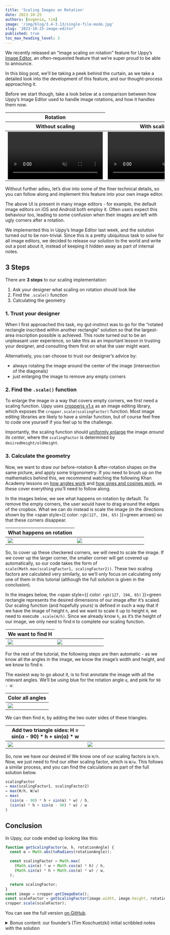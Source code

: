 ```yaml
---
title: 'Scaling Images on Rotation'
date: 2023-10-25
authors: [evgenia, tim]
image: '/img/blog/3.4-3.13/single-file-mode.jpg'
slug: '2023-10-25-image-editor'
published: true
toc_max_heading_level: 3
---
```


<!--retext-simplify disable prior-to all-of employ very represents appropriate-->

We recently released an “image scaling on rotation” feature for Uppy’s
[Image Editor](https://uppy.io/docs/image-editor/), an often-requested feature
that we’re super proud to be able to announce.

In this blog post, we’ll be taking a peek behind the curtain, as we take a
detailed look into the development of this feature, and our thought-process
approaching it.

Before we start though, take a look below at a comparison between how Uppy’s
Image Editor used to handle image rotations, and how it handles them now.

<table style={{ textAlign: "center" }}>
  <thead>
  <tr>
    <th colspan={2}>
      Rotation
    </th>
  </tr>

  <tr>
    <th>Without scaling</th>
    <th>With scaling</th>
  </tr>
  </thead>

  <tbody>
  <tr>
  <td>
    <video controls muted autoplay>
      <source src="/img/blog/2023-10-25-image-editor/without-scaling.mov" type="video/mp4" />
    </video>
  </td>

  <td>
    <video controls muted autoplay>
      <source src="/img/blog/2023-10-25-image-editor/with-scaling.mov" type="video/mp4" />
    </video>
  </td>
  </tr>
  </tbody>
</table>

Without further adieu, let’s dive into some of the finer technical details, so
you can follow along and implement this feature into your own image editor.

<!--truncate-->

The above UI is present in many image editors - for example, the default image
editors on iOS and Android both employ it. Often users expect this behaviour
too, leading to some confusion when their images are left with ugly corners
after a rotation.

We implemented this in Uppy’s Image Editor last week, and the solution turned
out to be non-trivial. Since this is a pretty ubiquitous task to solve for all
image editors, we decided to release our solution to the world and write out a
post about it, instead of keeping it hidden away as part of internal notes.

## 3 Steps

There are **3 steps** to our scaling implementation:

1. Ask your designer what scaling on rotation should look like
1. Find the `.scale()` function
1. Calculating the geometry

### 1. Trust your designer

When I first approached this task, my gut-instinct was to go for the “rotated
rectangle inscribed within another rectangle” solution so that the largest-area
inscription possible is achieved. This route turned out to be an unpleasant user
experience, so take this as an important lesson in trusting your designer, and
consulting them first on what the user might want.

Alternatively, you can choose to trust our designer’s advice by:

- always rotating the image around the center of the image (intersection of the
  diagonals)
- just enlarging the image to remove any empty corners

### 2. Find the `.scale()` function

To enlarge the image in a way that covers empty corners, we first need a scaling
function. Uppy uses [cropperjs v1.x](https://github.com/fengyuanchen/cropperjs)
as an image editing library, which exposes the `cropper.scale(scalingFactor)`
function. Most image editing libraries are likely to have a similar function,
but of course feel free to code one yourself if you feel up to the challenge.

Importantly, the scaling function should
[uniformly enlarge](<https://en.wikipedia.org/wiki/Scaling_(geometry)#Uniform_scaling>)
the image _around its center_, where the `scalingFactor` is determined by
`desiredHeight/oldHeight`.

### 3. Calculate the geometry

Now, we want to draw our before-rotation & after-rotation shapes on the same
picture, and apply some trigonometry. If you need to brush up on the mathematics
behind this, we recommend watching the following Khan Academy lessons on
[how angles work](https://www.khanacademy.org/test-prep/praxis-math/praxis-math-lessons/gtp--praxis-math--lessons--geometry/a/gtp--praxis-math--article--angles--lesson)
and
[how sines and cosines work](https://www.khanacademy.org/math/geometry/hs-geo-trig/hs-geo-trig-ratios-intro/a/finding-trig-ratios-in-right-triangles),
as these cover everything you’ll need to follow along.

In the images below, we see what happens on rotation by default. To remove the
empty corners, the user would have to drag around the edges of the cropbox. What
we can do instead is scale the image (in the directions shown by the <span
style={{ color: `rgb(127, 194, 65)` }}>green arrows</span>) so that these
corners disappear.

<table style={{ background: `rgb(250, 250, 250)` }}>
  <thead>
  <tr><th colspan={2}>What happens on rotation</th></tr>
  </thead>

  <tbody>
  <tr>
  <td width="50%">
    <img style={{ maxWidth: 300 }} src="/img/blog/2023-10-25-image-editor/1a.png" />
  </td>

  <td width="50%">
    <img style={{ maxWidth: 340 }} src="/img/blog/2023-10-25-image-editor/1b.png" />
  </td>
  </tr>
  </tbody>
</table>

So, to cover up these checkered corners, we will need to scale the image. If we
cover up the larger corner, the smaller corner will get covered up
automatically, so our code takes the form of
`scale(Math.max(scalingFactor1, scalingFactor2))`. These two scaling factors are
calculated very similarly, so we’ll only focus on calculating only one of them
in this tutorial (although the full solution is given in the conclusion).

In the images below, the <span style={{ color: `rgb(127, 194, 65)` }}>green
rectangle</span> represents the desired dimensions of our image after it’s
scaled. Our scaling function (and hopefully yours) is defined in such a way that
if we have the image of height `h`, and we want to scale it up to height `H`, we
need to execute `.scale(H/h)`. Since we already know `h`, as it’s the height of
our image, we only need to find `H` to complete our scaling function.

<table style={{ background: "rgb(250, 250, 250)" }}>
  <thead>
  <tr><th colspan={2}>We want to find H</th></tr>
  </thead>

  <tbody>
  <tr>
  <td width="50%">
    <img src="/img/blog/2023-10-25-image-editor/2a.png" />
  </td>

  <td width="50%">
    <img src="/img/blog/2023-10-25-image-editor/2b.png" />
  </td>
  </tr>
  </tbody>
</table>

For the rest of the tutorial, the following steps are then automatic - as we
know all the angles in the image, we know the image’s width and height, and we
know to find `H`.

<p style={{ padding: 0 }}>The easiest way to go about it, is to first annotate the image with all the
relevant angles. We’ll be using <span
style={{ color: `rgb(26, 196, 213)` }}>blue </span> for the rotation angle
 <code>α</code>, and <span style={{ color: `rgb(224, 128, 193)` }}>pink </span>
for <code>90 - α</code>:</p>

<table style={{ background: "rgb(250, 250, 250)", textAlign: "center" }}>
  <thead style={{ display: "table", width: "100%" }}>
  <tr><th>Color all angles</th></tr>
  </thead>

  <tbody style={{ display: "table", width: "100%" }}>
  <tr>
  <td>
    <img style={{ width: 500 }} src="/img/blog/2023-10-25-image-editor/3.png" />
  </td>
  </tr>
  </tbody>
</table>

We can then find `H`, by adding the two outer sides of these triangles.

<table style={{ background: "rgb(250, 250, 250)" }}>
  <thead>
  <tr><th colspan={2}>Add two triangle sides: H = sin(α - 90) * h + sin(α) * w</th></tr>
  </thead>

  <tbody>
  <tr>
  <td width="50%">
    <img src="/img/blog/2023-10-25-image-editor/4a.png" />
  </td>

  <td width="50%">
    <img src="/img/blog/2023-10-25-image-editor/4b.png" />
  </td>
  </tr>
  </tbody>
</table>

So, now we have our desired `H`! We know one of our scaling factors is `H/h`.
Now, we just need to find our other scaling factor, which is `W/w`. This follows
a similar process, and you can find the calculations as part of the full
solution below.

```javascript
scalingFactor
= max(scalingFactor1, scalingFactor2)
= max(H/h, W/w)
= max(
  (sin(α - 90) * h + sin(α) * w) / h,
  (sin(α) * h + sin(α - 90) * w) / w
)
```

## Conclusion

In Uppy, our code ended up looking like this:

```javascript
function getScalingFactor(w, h, rotationAngle) {
  const α = Math.abs(toRadians(rotationAngle));

  const scalingFactor = Math.max(
    (Math.sin(α) * w + Math.cos(α) * h) / h,
    (Math.sin(α) * h + Math.cos(α) * w) / w,
  );

  return scalingFactor;
}
const image = cropper.getImageData();
const scaleFactor = getScalingFactor(image.width, image.height, rotationAngle);
cropper.scale(scaleFactor);
```

You can see the full version
[on GitHub](https://github.com/transloadit/uppy/blob/12e08ada02b9080bd5e1d19526bdf8a2010e62a1/packages/%40uppy/image-editor/src/utils/getScaleFactorThatRemovesDarkCorners.js).

<details>
  <summary>Bonus content: our founder’s (Tim Koschuetzki) initial scribbled notes with the solution</summary>
  <img src="/img/blog/2023-10-25-image-editor/tim.jpg"/>
</details>
